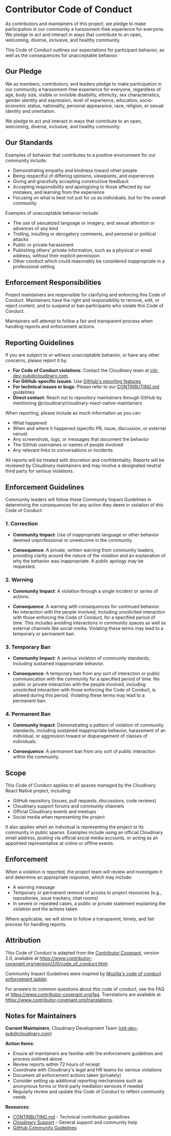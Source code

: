 # Contributor Code of Conduct

As contributors and maintainers of this project, we pledge to make participation in our community a harassment-free experience for everyone. We pledge to act and interact in ways that contribute to an open, welcoming, diverse, inclusive, and healthy community.

This Code of Conduct outlines our expectations for participant behavior, as well as the consequences for unacceptable behavior.

## Our Pledge

We as members, contributors, and leaders pledge to make participation in our community a harassment-free experience for everyone, regardless of age, body size, visible or invisible disability, ethnicity, sex characteristics, gender identity and expression, level of experience, education, socio-economic status, nationality, personal appearance, race, religion, or sexual identity and orientation.

We pledge to act and interact in ways that contribute to an open, welcoming, diverse, inclusive, and healthy community.

## Our Standards

Examples of behavior that contributes to a positive environment for our community include:

- Demonstrating empathy and kindness toward other people
- Being respectful of differing opinions, viewpoints, and experiences
- Giving and gracefully accepting constructive feedback
- Accepting responsibility and apologizing to those affected by our mistakes, and learning from the experience
- Focusing on what is best not just for us as individuals, but for the overall community

Examples of unacceptable behavior include:

- The use of sexualized language or imagery, and sexual attention or advances of any kind
- Trolling, insulting or derogatory comments, and personal or political attacks
- Public or private harassment
- Publishing others' private information, such as a physical or email address, without their explicit permission
- Other conduct which could reasonably be considered inappropriate in a professional setting

## Enforcement Responsibilities

Project maintainers are responsible for clarifying and enforcing this Code of Conduct. Maintainers have the right and responsibility to remove, edit, or reject content, and to suspend or ban participants who violate this Code of Conduct.

Maintainers will attempt to follow a fair and transparent process when handling reports and enforcement actions.

## Reporting Guidelines

If you are subject to or witness unacceptable behavior, or have any other concerns, please report it by:

- **For Code of Conduct violations**: Contact the Cloudinary team at [cld-dev-pub@cloudinary.com](mailto:cld-dev-pub@cloudinary.com).
- **For GitHub-specific issues**: Use [GitHub's reporting features](https://docs.github.com/en/communities/maintaining-your-safety-on-github/reporting-abuse-or-spam)
- **For technical issues or bugs**: Please refer to our [CONTRIBUTING.md](CONTRIBUTING.md) guidelines
- **Direct contact**: Reach out to repository maintainers through GitHub by mentioning @cloudinary/cloudinary-react-native-maintainers

When reporting, please include as much information as you can:

- What happened
- When and where it happened (specific PR, issue, discussion, or external venue)
- Any screenshots, logs, or messages that document the behavior
- The GitHub usernames or names of people involved
- Any relevant links to conversations or incidents

All reports will be treated with discretion and confidentiality. Reports will be reviewed by Cloudinary maintainers and may involve a designated neutral third party for serious violations.

## Enforcement Guidelines

Community leaders will follow these Community Impact Guidelines in determining the consequences for any action they deem in violation of this Code of Conduct:

### 1. Correction

- **Community Impact**: Use of inappropriate language or other behavior deemed unprofessional or unwelcome in the community.

- **Consequence**: A private, written warning from community leaders, providing clarity around the nature of the violation and an explanation of why the behavior was inappropriate. A public apology may be requested.

### 2. Warning

- **Community Impact**: A violation through a single incident or series of actions.

- **Consequence**: A warning with consequences for continued behavior. No interaction with the people involved, including unsolicited interaction with those enforcing the Code of Conduct, for a specified period of time. This includes avoiding interactions in community spaces as well as external channels like social media. Violating these terms may lead to a temporary or permanent ban.

### 3. Temporary Ban

- **Community Impact**: A serious violation of community standards, including sustained inappropriate behavior.

- **Consequence**: A temporary ban from any sort of interaction or public communication with the community for a specified period of time. No public or private interaction with the people involved, including unsolicited interaction with those enforcing the Code of Conduct, is allowed during this period. Violating these terms may lead to a permanent ban.

### 4. Permanent Ban

- **Community Impact**: Demonstrating a pattern of violation of community standards, including sustained inappropriate behavior, harassment of an individual, or aggression toward or disparagement of classes of individuals.

- **Consequence**: A permanent ban from any sort of public interaction within the community.

## Scope

This Code of Conduct applies to all spaces managed by the Cloudinary React Native project, including:

- GitHub repository (issues, pull requests, discussions, code reviews)
- Cloudinary support forums and community channels
- Official Cloudinary events and meetups
- Social media when representing the project

It also applies when an individual is representing the project or its community in public spaces. Examples include using an official Cloudinary email address, posting via official social media accounts, or acting as an appointed representative at online or offline events.

## Enforcement

When a violation is reported, the project team will review and investigate it and determine an appropriate response, which may include:

- A warning message
- Temporary or permanent removal of access to project resources (e.g., repositories, issue trackers, chat rooms)
- In severe or repeated cases, a public or private statement explaining the violation and the actions taken

Where applicable, we will strive to follow a transparent, timely, and fair process for handling reports.

## Attribution

This Code of Conduct is adapted from the [Contributor Covenant][homepage],
version 2.0, available at
https://www.contributor-covenant.org/version/2/0/code_of_conduct.html.

Community Impact Guidelines were inspired by [Mozilla's code of conduct
enforcement ladder](https://github.com/mozilla/diversity).

[homepage]: https://www.contributor-covenant.org

For answers to common questions about this code of conduct, see the FAQ at
https://www.contributor-covenant.org/faq. Translations are available at
https://www.contributor-covenant.org/translations.



## Notes for Maintainers

**Current Maintainers**: Cloudinary Development Team ([cld-dev-pub@cloudinary.com](mailto:cld-dev-pub@cloudinary.com))

**Action Items**:
- Ensure all maintainers are familiar with the enforcement guidelines and process outlined above
- Review reports within 72 hours of receipt
- Coordinate with Cloudinary's legal and HR teams for serious violations
- Document all enforcement actions taken (privately)
- Consider setting up additional reporting mechanisms such as anonymous forms or third-party mediation services if needed
- Regularly review and update this Code of Conduct to reflect community needs

**Resources**:
- [CONTRIBUTING.md](CONTRIBUTING.md) - Technical contribution guidelines
- [Cloudinary Support](https://support.cloudinary.com) - General support and community help
- [GitHub Community Guidelines](https://docs.github.com/en/site-policy/github-terms/github-community-guidelines)
